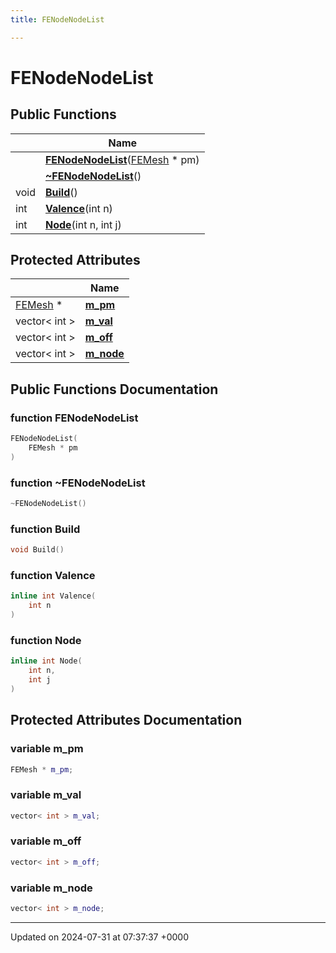 ```yaml
---
title: FENodeNodeList

---
```


# FENodeNodeList





## Public Functions

|                | Name           |
| -------------- | -------------- |
| | **[FENodeNodeList](../Classes/classFENodeNodeList.md#function-fenodenodelist)**([FEMesh](../Classes/classFEMesh.md) * pm) |
| | **[~FENodeNodeList](../Classes/classFENodeNodeList.md#function-~fenodenodelist)**() |
| void | **[Build](../Classes/classFENodeNodeList.md#function-build)**() |
| int | **[Valence](../Classes/classFENodeNodeList.md#function-valence)**(int n) |
| int | **[Node](../Classes/classFENodeNodeList.md#function-node)**(int n, int j) |

## Protected Attributes

|                | Name           |
| -------------- | -------------- |
| [FEMesh](../Classes/classFEMesh.md) * | **[m_pm](../Classes/classFENodeNodeList.md#variable-m-pm)**  |
| vector< int > | **[m_val](../Classes/classFENodeNodeList.md#variable-m-val)**  |
| vector< int > | **[m_off](../Classes/classFENodeNodeList.md#variable-m-off)**  |
| vector< int > | **[m_node](../Classes/classFENodeNodeList.md#variable-m-node)**  |

## Public Functions Documentation

### function FENodeNodeList

```cpp
FENodeNodeList(
    FEMesh * pm
)
```


### function ~FENodeNodeList

```cpp
~FENodeNodeList()
```


### function Build

```cpp
void Build()
```


### function Valence

```cpp
inline int Valence(
    int n
)
```


### function Node

```cpp
inline int Node(
    int n,
    int j
)
```


## Protected Attributes Documentation

### variable m_pm

```cpp
FEMesh * m_pm;
```


### variable m_val

```cpp
vector< int > m_val;
```


### variable m_off

```cpp
vector< int > m_off;
```


### variable m_node

```cpp
vector< int > m_node;
```


-------------------------------

Updated on 2024-07-31 at 07:37:37 +0000
